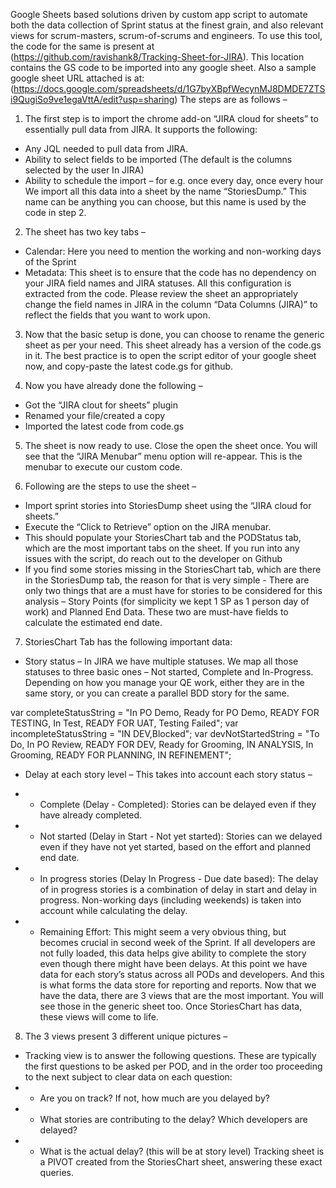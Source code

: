 Google Sheets based solutions driven by custom app script to automate both the data collection of Sprint status at the finest grain, and also relevant views for scrum-masters, scrum-of-scrums and engineers.
To use this tool, the code for the same is present at (https://github.com/ravishank8/Tracking-Sheet-for-JIRA). This location contains the GS code to be imported into any google sheet.
Also a sample google sheet URL attached is at: (https://docs.google.com/spreadsheets/d/1G7byXBpfWecynMJ8DMDE7ZTSi9QugiSo9ve1egaVttA/edit?usp=sharing)
The steps are as follows – 
1. The first step is to import the chrome add-on “JIRA cloud for sheets” to essentially pull data from JIRA. It supports the following:
* Any JQL needed to pull data from JIRA.
* Ability to select fields to be imported (The default is the columns selected by the user In JIRA)
* Ability to schedule the import – for e.g. once every day, once every hour
We import all this data into a sheet by the name “StoriesDump.” This name can be anything you can choose, but this name is used by the code in step 2.
2. The sheet has two key tabs – 
* Calendar: Here you need to mention the working and non-working days of the Sprint
* Metadata: This sheet is to ensure that the code has no dependency on your JIRA field names and JIRA statuses. All this configuration is extracted from the code. Please review the sheet an appropriately change the field names in JIRA in the column “Data Columns (JIRA)” to reflect the fields that you want to work upon.

3. Now that the basic setup is done, you can choose to rename the generic sheet as per your need. This sheet already has a version of the code.gs in it. The best practice is to open the script editor of your google sheet now, and copy-paste the latest code.gs for github.

4. Now you have already done the following – 

* Got the “JIRA clout for sheets” plugin
* Renamed your file/created a copy
* Imported the latest code from code.gs

5. The sheet is now ready to use. Close the open the sheet once. You will see that the “JIRA Menubar” menu option will re-appear. This is the menubar to execute our custom code.

6. Following are the steps to use the sheet – 
* Import sprint stories into StoriesDump sheet using the “JIRA cloud for sheets.”
* Execute the “Click to Retrieve” option on the JIRA menubar.
* This should populate your StoriesChart tab and the PODStatus tab, which are the most important tabs on the sheet. If you run into any issues with the script, do reach out to the developer on Github 
* If you find some stories missing in the StoriesChart tab, which are there in the StoriesDump tab, the reason for that is very simple - There are only two things that are a must have for stories to be considered for this analysis – Story Points (for simplicity we kept 1 SP as 1 person day of work) and Planned End Data. These two are must-have fields to calculate the estimated end date.

7. StoriesChart Tab has the following important data:
* Story status – In JIRA we have multiple statuses. We map all those statuses to three basic ones – Not started, Complete and In-Progress. Depending on how you manage your QE work, either they are in the same story, or you can create a parallel BDD story for the same. 

var completeStatusString = "In PO Demo, Ready for PO Demo, READY FOR TESTING, In Test, READY FOR UAT, Testing Failed";
var incompleteStatusString = "IN DEV,Blocked";
var devNotStartedString = "To Do, In PO Review, READY FOR DEV, Ready for Grooming, IN ANALYSIS, In Grooming, READY FOR PLANNING, IN REFINEMENT";

*	Delay at each story level – This takes into account each story status – 
  * * Complete (Delay - Completed): Stories can be delayed even if they have already completed.
  * * Not started (Delay in Start - Not yet started): Stories can we delayed even if they have not yet started, based on the effort and planned end date.
  * * In progress stories (Delay In Progress - Due date based): The delay of in progress stories is a combination of delay in start and delay in progress.
Non-working days (including weekends) is taken into account while calculating the delay.

  * * Remaining Effort: This might seem a very obvious thing, but becomes crucial in second week of the Sprint. If all developers are not fully loaded, this data helps give ability to complete the story even though there might have been delays.
At this point we have data for each story’s status across all PODs and developers. And this is what forms the data store for reporting and reports.
Now that we have the data, there are 3 views that are the most important. You will see those in the generic sheet too. Once StoriesChart has data, these views will come to life.

8.	The 3 views present 3 different unique pictures – 
 *	Tracking view is to answer the following questions. These are typically the first questions to be asked per POD, and in the order too proceeding to the next subject to clear data on each question:
  * *  Are you on track? If not, how much are you delayed by?
  * * 	What stories are contributing to the delay? Which developers are delayed?
  * * 	What is the actual delay? (this will be at story level)
Tracking sheet is a PIVOT created from the StoriesChart sheet, answering these exact queries.

